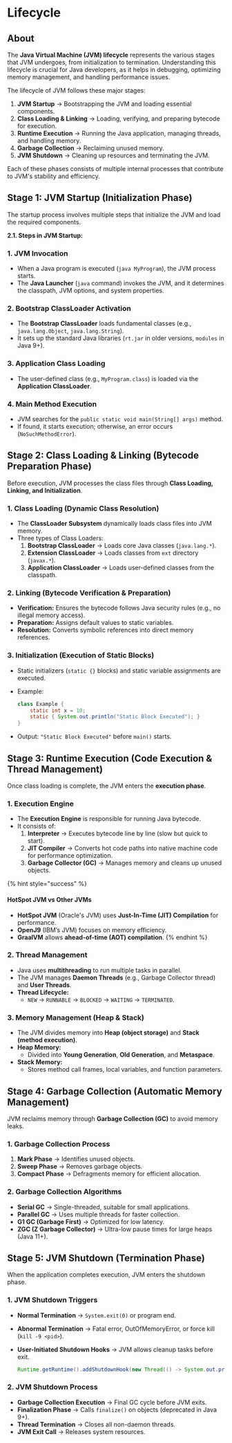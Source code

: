 # Lifecycle

## About

The **Java Virtual Machine (JVM) lifecycle** represents the various stages that JVM undergoes, from initialization to termination. Understanding this lifecycle is crucial for Java developers, as it helps in debugging, optimizing memory management, and handling performance issues.

The lifecycle of JVM follows these major stages:

1. **JVM Startup** → Bootstrapping the JVM and loading essential components.
2. **Class Loading & Linking** → Loading, verifying, and preparing bytecode for execution.
3. **Runtime Execution** → Running the Java application, managing threads, and handling memory.
4. **Garbage Collection** → Reclaiming unused memory.
5. **JVM Shutdown** → Cleaning up resources and terminating the JVM.

Each of these phases consists of multiple internal processes that contribute to JVM's stability and efficiency.

## Stage 1: JVM Startup (Initialization Phase)

The startup process involves multiple steps that initialize the JVM and load the required components.

**2.1. Steps in JVM Startup:**

### **1. JVM Invocation**

* When a Java program is executed (`java MyProgram`), the JVM process starts.
* The **Java Launcher** (`java` command) invokes the JVM, and it determines the classpath, JVM options, and system properties.

### **2. Bootstrap ClassLoader Activation**

* The **Bootstrap ClassLoader** loads fundamental classes (e.g., `java.lang.Object`, `java.lang.String`).
* It sets up the standard Java libraries (`rt.jar` in older versions, `modules` in Java 9+).

### **3. Application Class Loading**

* The user-defined class (e.g., `MyProgram.class`) is loaded via the **Application ClassLoader**.

### **4. Main Method Execution**

* JVM searches for the `public static void main(String[] args)` method.
* If found, it starts execution; otherwise, an error occurs (`NoSuchMethodError`).

## **Stage 2: Class Loading & Linking (Bytecode Preparation Phase)**

Before execution, JVM processes the class files through **Class Loading, Linking, and Initialization**.

### **1. Class Loading (Dynamic Class Resolution)**

* The **ClassLoader Subsystem** dynamically loads class files into JVM memory.
* Three types of Class Loaders:
  1. **Bootstrap ClassLoader** → Loads core Java classes (`java.lang.*`).
  2. **Extension ClassLoader** → Loads classes from `ext` directory (`javax.*`).
  3. **Application ClassLoader** → Loads user-defined classes from the classpath.

### **2. Linking (Bytecode Verification & Preparation)**

* **Verification:** Ensures the bytecode follows Java security rules (e.g., no illegal memory access).
* **Preparation:** Assigns default values to static variables.
* **Resolution:** Converts symbolic references into direct memory references.

### **3. Initialization (Execution of Static Blocks)**

* Static initializers (`static {}` blocks) and static variable assignments are executed.
*   Example:

    ```java
    class Example {
        static int x = 10;
        static { System.out.println("Static Block Executed"); }
    }
    ```
* Output: `"Static Block Executed"` before `main()` starts.

## **Stage 3: Runtime Execution (Code Execution & Thread Management)**

Once class loading is complete, the JVM enters the **execution phase**.

### **1. Execution Engine**

* The **Execution Engine** is responsible for running Java bytecode.
* It consists of:
  1. **Interpreter** → Executes bytecode line by line (slow but quick to start).
  2. **JIT Compiler** → Converts hot code paths into native machine code for performance optimization.
  3. **Garbage Collector (GC)** → Manages memory and cleans up unused objects.

{% hint style="success" %}
#### **HotSpot JVM vs Other JVMs**

* **HotSpot JVM** (Oracle's JVM) uses **Just-In-Time (JIT) Compilation** for performance.
* **OpenJ9** (IBM’s JVM) focuses on memory efficiency.
* **GraalVM** allows **ahead-of-time (AOT) compilation**.
{% endhint %}

### **2. Thread Management**

* Java uses **multithreading** to run multiple tasks in parallel.
* The JVM manages **Daemon Threads** (e.g., Garbage Collector thread) and **User Threads**.
* **Thread Lifecycle:**
  * `NEW` → `RUNNABLE` → `BLOCKED` → `WAITING` → `TERMINATED`.

### **3. Memory Management (Heap & Stack)**

* The JVM divides memory into **Heap (object storage)** and **Stack (method execution)**.
* **Heap Memory:**
  * Divided into **Young Generation**, **Old Generation**, and **Metaspace**.
* **Stack Memory:**
  * Stores method call frames, local variables, and function parameters.

## **Stage 4: Garbage Collection (Automatic Memory Management)**

JVM reclaims memory through **Garbage Collection (GC)** to avoid memory leaks.

### **1. Garbage Collection Process**

1. **Mark Phase** → Identifies unused objects.
2. **Sweep Phase** → Removes garbage objects.
3. **Compact Phase** → Defragments memory for efficient allocation.

### **2. Garbage Collection Algorithms**

* **Serial GC** → Single-threaded, suitable for small applications.
* **Parallel GC** → Uses multiple threads for faster collection.
* **G1 GC (Garbage First)** → Optimized for low latency.
* **ZGC (Z Garbage Collector)** → Ultra-low pause times for large heaps (Java 11+).

## **Stage 5: JVM Shutdown (Termination Phase)**

When the application completes execution, JVM enters the shutdown phase.

### **1. JVM Shutdown Triggers**

* **Normal Termination** → `System.exit(0)` or program end.
* **Abnormal Termination** → Fatal error, OutOfMemoryError, or force kill (`kill -9 <pid>`).
*   **User-Initiated Shutdown Hooks** → JVM allows cleanup tasks before exit.

    ```java
    Runtime.getRuntime().addShutdownHook(new Thread(() -> System.out.println("Cleanup before JVM Exit")));
    ```

### **2. JVM Shutdown Process**

* **Garbage Collection Execution** → Final GC cycle before JVM exits.
* **Finalization Phase** → Calls `finalize()` on objects (deprecated in Java 9+).
* **Thread Termination** → Closes all non-daemon threads.
* **JVM Exit Call** → Releases system resources.











